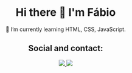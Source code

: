 <h1 align="center">
  Hi there 👋 I'm Fábio
</h1>

<p align="center">
🌱 I’m currently learning HTML, CSS, JavaScript.
</p>

<h2 align="center">
  Social and contact:
</h2>
<!--Linkedin-->
<p align="center">
  <a href="https://www.linkedin.com/in/fso1007/">
    <img src="https://img.shields.io/badge/linkedin-%230077B5.svg?&style=for-the-badge&logo=linkedin&logoColor=white">
  </a>
  <!--Mail-->
  <a href="mailto:fabio_oliveira10@live.com">
    <img src="https://img.shields.io/badge/Microsoft_Outlook-0078D4?style=for-the-badge&logo=microsoft-outlook&logoColor=white"></p>



